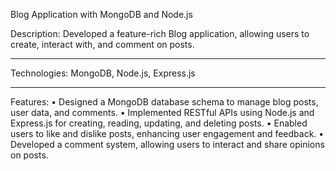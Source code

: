 ﻿ Blog Application with MongoDB and Node.js


Description: Developed a feature-rich Blog application, allowing users to create, interact with, and comment on posts.

***************************************************

Technologies: MongoDB, Node.js, Express.js

****************************************************

Features:
• Designed a MongoDB database schema to manage blog posts, user data, and comments.
• Implemented RESTful APIs using Node.js and Express.js for creating, reading, updating, and deleting posts.
• Enabled users to like and dislike posts, enhancing user engagement and feedback.
• Developed a comment system, allowing users to interact and share opinions on posts.
